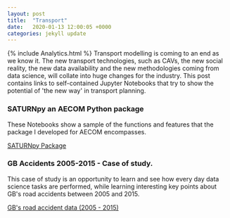 ```yaml
---
layout: post
title:  "Transport"
date:   2020-01-13 12:00:05 +0000
categories: jekyll update
---
```

{% include Analytics.html %}
Transport modelling is coming to an end as we know it. The new transport technologies, such as CAVs, the new social reality, the new data availability and the new methodologies coming from data science, will collate into huge changes for the industry. This post contains links to self-contained Jupyter Notebooks that try to show the potential of 'the new way' in transport planning.

### SATURNpy an AECOM Python package

These Notebooks show a sample of the functions and features that the package I developed for AECOM encompasses.

[SATURNpy Package](/Files/SATURNpy_demo.html)

### GB Accidents 2005-2015 - Case of study.

This case of study is an opportunity to learn and see how every day data science tasks are performed, while learning interesting key points about GB's road accidents between 2005 and 2015.

[GB's road accident data (2005 - 2015)](/Files/Case_of_study.html)

